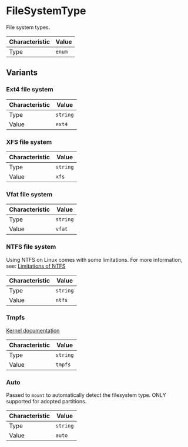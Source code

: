 <!-- THIS FILE IS AUTOMATICALLY GENERATED BY DOCBUILDER, DO NOT EDIT MANUALLY! -->

# FileSystemType

File system types.

| Characteristic | Value  |
| -------------- | ------ |
| Type           | `enum` |

## Variants

### Ext4 file system

| Characteristic | Value    |
| -------------- | -------- |
| Type           | `string` |
| Value          | `ext4`   |

### XFS file system

| Characteristic | Value    |
| -------------- | -------- |
| Type           | `string` |
| Value          | `xfs`    |

### Vfat file system

| Characteristic | Value    |
| -------------- | -------- |
| Type           | `string` |
| Value          | `vfat`   |

### NTFS file system

Using NTFS on Linux comes with some limitations. For more information, see: [Limitations of NTFS](/docs/Explanation/Limitations-Of-NTFS.md)

| Characteristic | Value    |
| -------------- | -------- |
| Type           | `string` |
| Value          | `ntfs`   |

### Tmpfs

[Kernel documentation](https://www.kernel.org/doc/html/latest/filesystems/tmpfs.html)

| Characteristic | Value    |
| -------------- | -------- |
| Type           | `string` |
| Value          | `tmpfs`  |

### Auto

Passed to `mount` to automatically detect the filesystem type. ONLY supported for adopted partitions.

| Characteristic | Value    |
| -------------- | -------- |
| Type           | `string` |
| Value          | `auto`   |

